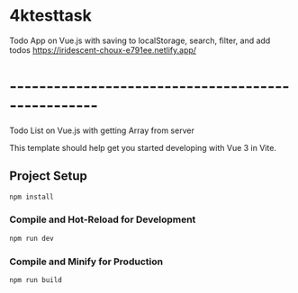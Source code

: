 # 4ktesttask
Todo App on Vue.js with saving to localStorage, search, filter, and add todos
https://iridescent-choux-e791ee.netlify.app/

# --------------------------------------------------
Todo List on Vue.js with getting Array from server 

This template should help get you started developing with Vue 3 in Vite.

## Project Setup

```sh
npm install
```

### Compile and Hot-Reload for Development

```sh
npm run dev
```

### Compile and Minify for Production

```sh
npm run build
```
